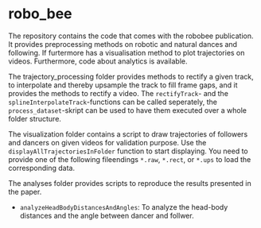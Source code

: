 # robo_bee
The repository contains the code that comes with the robobee publication. It provides preprocessing methods on robotic and natural dances and following. If furtermore has a visualisation method to plot trajectories on videos. Furthermore, code about analytics is available.

The trajectory_processing folder provides methods to rectify a given track, to interpolate and thereby upsample the track to fill frame gaps, and it provides the methods to rectify a video. The `rectifyTrack`- and the `splineInterpolateTrack`-functions can be called seperately, the `process_dataset`-skript can be used to have them executed over a whole folder structure.

The visualization folder contains a script to draw trajectories of followers and dancers on given videos for validation purpose. Use the `displayAllTrajectoriesInFolder` function to start displaying. You need to provide one of the following fileendings `*.raw`, `*.rect`, or `*.ups` to load the corresponding data.

The analyses folder provides scripts to reproduce the results presented in the paper. 
* `analyzeHeadBodyDistancesAndAngles`: To analyze the head-body distances and the angle between dancer and follwer.